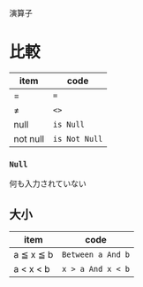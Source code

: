 演算子
# 比較
|item      |code             |
|----------|-----------------|
|=         |```=```          |
|≠         |```<>```         |
|null      |```is Null```    |
|not null  |```is Not Null```|

### ```Null```
何も入力されていない  

## 大小
|item      |code                 |
|----------|---------------------|
|a ≦ x ≦ b|```Between a And b```|
|a <  x <  b|```x > a And x < b```|
